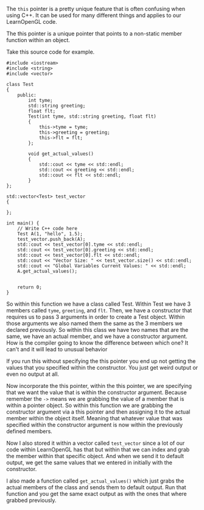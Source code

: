 
The `this` pointer is a pretty unique feature that is often confusing when using C++. It can be used for many different things and applies to our LearnOpenGL code. 

The this pointer is a unique pointer that points to a non-static member function within an object. 

Take this source code for example.

```
#include <iostream>
#include <string>
#include <vector>

class Test
{
    public:
        int tyme; 
        std::string greeting;
        float flt;
        Test(int tyme, std::string greeting, float flt)
        {
            this->tyme = tyme;
            this->greeting = greeting;
            this->flt = flt;
        };
        
        void get_actual_values()
        {
            std::cout << tyme << std::endl;
            std::cout << greeting << std::endl;
            std::cout << flt << std::endl;
        }
};

std::vector<Test> test_vector
{
    
};

int main() {
    // Write C++ code here
    Test A(1, "hello", 1.5);
    test_vector.push_back(A);
    std::cout << test_vector[0].tyme << std::endl;
    std::cout << test_vector[0].greeting << std::endl;
    std::cout << test_vector[0].flt << std::endl;
    std::cout << "Vector Size: " << test_vector.size() << std::endl;
    std::cout << "Global Variables Current Values: " << std::endl;
    A.get_actual_values();
    
    
    return 0;
}
```



So within this function we have a class called Test. Within Test we have 3 members called `tyme`, `greeting`, and `flt`.  Then, we have a constructor that requires us to pass 3 arguments in order to create a Test object. Within those arguments we also named them the same as the 3 members we declared previously. So within this class we have two names that are the same, we have an actual member, and we have a constructor argument. How is the compiler going to know the difference between which one? It can't and it will lead to unusual behavior

If you run this without specifying the this pointer you end up not getting the values that you specified within the constructor. You just get weird output or even no output at all. 

Now incorporate the this pointer, within the this pointer, we are specifying that we want the value that is within the constructor argument. Because remember the `->` means we are grabbing the value of a member that is within a pointer object. So within this function we are grabbing the constructor argument via a this pointer and then assigning it to the actual member within the object itself. Meaning that whatever value that was specified within the constructor argument is now within the previously defined members. 

Now I also stored it within a vector called `test_vector` since a lot of our code within LearnOpenGL has that but within that we can index and grab the member within that specific object. And when we send it to default output, we get the same values that we entered in initially with the constructor. 

I also made a function called `get_actual_values()` which just grabs the actual members of the class and sends them to default output. Run that function and  you get the same exact output as with the ones that where grabbed previously. 